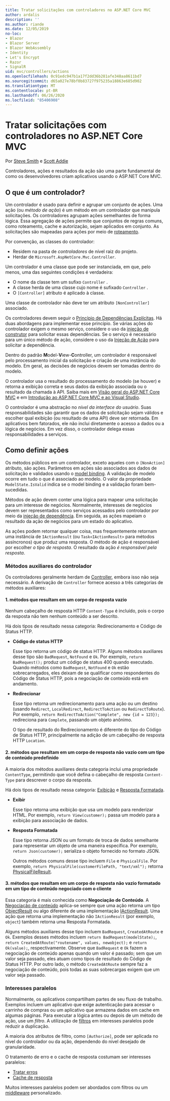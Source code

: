 ```yaml
---
title: Tratar solicitações com controladores no ASP.NET Core MVC
author: ardalis
description: ''
ms.author: riande
ms.date: 12/05/2019
no-loc:
- Blazor
- Blazor Server
- Blazor WebAssembly
- Identity
- Let's Encrypt
- Razor
- SignalR
uid: mvc/controllers/actions
ms.openlocfilehash: 0c91edc947b1a17f2dd36b281afe348aa8611bd7
ms.sourcegitcommit: d65a027e78bf0b83727f975235a18863e685d902
ms.translationtype: MT
ms.contentlocale: pt-BR
ms.lasthandoff: 06/26/2020
ms.locfileid: "85406908"
---
```

# <a name="handle-requests-with-controllers-in-aspnet-core-mvc"></a>Tratar solicitações com controladores no ASP.NET Core MVC

Por [Steve Smith](https://ardalis.com/) e [Scott Addie](https://github.com/scottaddie)

Controladores, ações e resultados da ação são uma parte fundamental de como os desenvolvedores criam aplicativos usando o ASP.NET Core MVC.

## <a name="what-is-a-controller"></a>O que é um controlador?

Um controlador é usado para definir e agrupar um conjunto de ações. Uma ação (ou *método de ação*) é um método em um controlador que manipula solicitações. Os controladores agrupam ações semelhantes de forma lógica. Essa agregação de ações permite que conjuntos de regras comuns, como roteamento, cache e autorização, sejam aplicados em conjunto. As solicitações são mapeadas para ações por meio de [roteamento](xref:mvc/controllers/routing).

Por convenção, as classes do controlador:

* Residem na pasta de *controladores* de nível raiz do projeto.
* Herdar de `Microsoft.AspNetCore.Mvc.Controller`.

Um controlador é uma classe que pode ser instanciada, em que, pelo menos, uma das seguintes condições é verdadeira:

* O nome da classe tem um sufixo `Controller` .
* A classe herda de uma classe cujo nome é sufixado `Controller` .
* O `[Controller]` atributo é aplicado à classe.

Uma classe de controlador não deve ter um atributo `[NonController]` associado.

Os controladores devem seguir o [Princípio de Dependências Explícitas](/dotnet/standard/modern-web-apps-azure-architecture/architectural-principles#explicit-dependencies). Há duas abordagens para implementar esse princípio. Se várias ações do controlador exigem o mesmo serviço, considere o uso da [injeção de construtor](xref:mvc/controllers/dependency-injection#constructor-injection) para solicitar essas dependências. Se o serviço é necessário para um único método de ação, considere o uso da [Injeção de Ação](xref:mvc/controllers/dependency-injection#action-injection-with-fromservices) para solicitar a dependência.

Dentro do padrão **M**odel-**V**iew-**C**ontroller, um controlador é responsável pelo processamento inicial da solicitação e criação de uma instância do modelo. Em geral, as decisões de negócios devem ser tomadas dentro do modelo.

O controlador usa o resultado do processamento do modelo (se houver) e retorna a exibição correta e seus dados da exibição associada ou o resultado da chamada à API. Saiba mais em [Visão geral do ASP.NET Core MVC](xref:mvc/overview) e em [Introdução ao ASP.NET Core MVC e ao Visual Studio](xref:tutorials/first-mvc-app/start-mvc).

O controlador é uma abstração no *nível da interface do usuário*. Suas responsabilidades são garantir que os dados de solicitação sejam válidos e escolher qual exibição (ou resultado de uma API) deve ser retornada. Em aplicativos bem fatorados, ele não inclui diretamente o acesso a dados ou a lógica de negócios. Em vez disso, o controlador delega essas responsabilidades a serviços.

## <a name="defining-actions"></a>Como definir ações

Os métodos públicos em um controlador, exceto aqueles com o `[NonAction]` atributo, são ações. Parâmetros em ações são associados aos dados de solicitação e validados usando o [model binding](xref:mvc/models/model-binding). A validação de modelo ocorre em tudo o que é associado ao modelo. O valor da propriedade `ModelState.IsValid` indica se o model binding e a validação foram bem-sucedidas.

Métodos de ação devem conter uma lógica para mapear uma solicitação para um interesse de negócios. Normalmente, interesses de negócios devem ser representados como serviços acessados pelo controlador por meio da [injeção de dependência](xref:mvc/controllers/dependency-injection). Em seguida, as ações mapeiam o resultado da ação de negócios para um estado do aplicativo.

As ações podem retornar qualquer coisa, mas frequentemente retornam uma instância de `IActionResult` (ou `Task<IActionResult>` para métodos assíncronos) que produz uma resposta. O método de ação é responsável por escolher *o tipo de resposta*. O resultado da ação *é responsável pela resposta*.

### <a name="controller-helper-methods"></a>Métodos auxiliares do controlador

Os controladores geralmente herdam de [Controller](/dotnet/api/microsoft.aspnetcore.mvc.controller), embora isso não seja necessário. A derivação de `Controller` fornece acesso a três categorias de métodos auxiliares:

#### <a name="1-methods-resulting-in-an-empty-response-body"></a>1. métodos que resultam em um corpo de resposta vazio

Nenhum cabeçalho de resposta HTTP `Content-Type` é incluído, pois o corpo da resposta não tem nenhum conteúdo a ser descrito.

Há dois tipos de resultado nessa categoria: Redirecionamento e Código de Status HTTP.

* **Código de status HTTP**

    Esse tipo retorna um código de status HTTP. Alguns métodos auxiliares desse tipo são `BadRequest`, `NotFound` e `Ok`. Por exemplo, `return BadRequest();` produz um código de status 400 quando executado. Quando métodos como `BadRequest`, `NotFound` e `Ok` estão sobrecarregados, eles deixam de se qualificar como respondentes do Código de Status HTTP, pois a negociação de conteúdo está em andamento.

* **Redirecionar**

    Esse tipo retorna um redirecionamento para uma ação ou um destino (usando `Redirect`, `LocalRedirect`, `RedirectToAction` ou `RedirectToRoute`). Por exemplo, `return RedirectToAction("Complete", new {id = 123});` redireciona para `Complete`, passando um objeto anônimo.

    O tipo de resultado do Redirecionamento é diferente do tipo do Código de Status HTTP, principalmente na adição de um cabeçalho de resposta HTTP `Location`.

#### <a name="2-methods-resulting-in-a-non-empty-response-body-with-a-predefined-content-type"></a>2. métodos que resultam em um corpo de resposta não vazio com um tipo de conteúdo predefinido

A maioria dos métodos auxiliares desta categoria inclui uma propriedade `ContentType`, permitindo que você defina o cabeçalho de resposta `Content-Type` para descrever o corpo da resposta.

Há dois tipos de resultado nessa categoria: [Exibição](xref:mvc/views/overview) e [Resposta Formatada](xref:web-api/advanced/formatting).

* **Exibir**

    Esse tipo retorna uma exibição que usa um modelo para renderizar HTML. Por exemplo, `return View(customer);` passa um modelo para a exibição para associação de dados.

* **Resposta Formatada**

    Esse tipo retorna JSON ou um formato de troca de dados semelhante para representar um objeto de uma maneira específica. Por exemplo, `return Json(customer);` serializa o objeto fornecido no formato JSON.
    
    Outros métodos comuns desse tipo incluem `File` e `PhysicalFile`. Por exemplo, `return PhysicalFile(customerFilePath, "text/xml");` retorna [PhysicalFileResult](/dotnet/api/microsoft.aspnetcore.mvc.physicalfileresult).

#### <a name="3-methods-resulting-in-a-non-empty-response-body-formatted-in-a-content-type-negotiated-with-the-client"></a>3. métodos que resultam em um corpo de resposta não vazio formatado em um tipo de conteúdo negociado com o cliente

Essa categoria é mais conhecida como **Negociação de Conteúdo**. A [Negociação de conteúdo](xref:web-api/advanced/formatting#content-negotiation) aplica-se sempre que uma ação retorna um tipo [ObjectResult](/dotnet/api/microsoft.aspnetcore.mvc.objectresult) ou algo diferente de uma implementação [IActionResult](/dotnet/api/microsoft.aspnetcore.mvc.iactionresult). Uma ação que retorna uma implementação não `IActionResult` (por exemplo, `object`) também retorna uma Resposta Formatada.

Alguns métodos auxiliares desse tipo incluem `BadRequest`, `CreatedAtRoute` e `Ok`. Exemplos desses métodos incluem `return BadRequest(modelState);`, `return CreatedAtRoute("routename", values, newobject);` e `return Ok(value);`, respectivamente. Observe que `BadRequest` e `Ok` fazem a negociação de conteúdo apenas quando um valor é passado; sem que um valor seja passado, eles atuam como tipos de resultado do Código de Status HTTP. Por outro lado, o método `CreatedAtRoute` sempre faz a negociação de conteúdo, pois todas as suas sobrecargas exigem que um valor seja passado.

### <a name="cross-cutting-concerns"></a>Interesses paralelos

Normalmente, os aplicativos compartilham partes de seu fluxo de trabalho. Exemplos incluem um aplicativo que exige autenticação para acessar o carrinho de compras ou um aplicativo que armazena dados em cache em algumas páginas. Para executar a lógica antes ou depois de um método de ação, use um *filtro*. A utilização de [filtros](xref:mvc/controllers/filters) em interesses paralelos pode reduzir a duplicação.

A maioria dos atributos de filtro, como `[Authorize]`, pode ser aplicada no nível do controlador ou da ação, dependendo do nível desejado de granularidade.

O tratamento de erro e o cache de resposta costumam ser interesses paralelos:
* [Tratar erros](xref:mvc/controllers/filters#exception-filters)
* [Cache de resposta](xref:performance/caching/response)

Muitos interesses paralelos podem ser abordados com filtros ou um [middleware](xref:fundamentals/middleware/index) personalizado.
